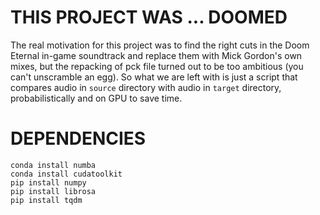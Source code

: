 # THIS PROJECT WAS ... DOOMED

The real motivation for this project was to find the right cuts in the Doom Eternal in-game soundtrack and replace them with Mick Gordon's own mixes, but the repacking of pck file turned out to be too ambitious (you can't unscramble an egg). So what we are left with is just a script that compares audio in `source` directory with audio in `target` directory, probabilistically and on GPU to save time.  

# DEPENDENCIES 

```
conda install numba  
conda install cudatoolkit  
pip install numpy  
pip install librosa  
pip install tqdm  
```
